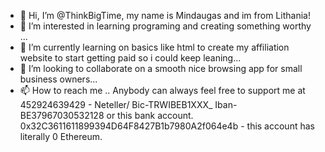 - 👋 Hi, I’m @ThinkBigTime, my name is Mindaugas and im from Lithania! 
- 👀 I’m interested in learning programing and creating something worthy ...
- 🌱 I’m currently learning on basics like html to create my affiliation website to start getting paid so i could keep leaning...
- 💞️ I’m looking to collaborate on a smooth nice browsing app for small business owners...
- 📫 How to reach me .. Anybody can always feel free to support me at 452924639429 - Neteller/ Bic-TRWIBEB1XXX_ Iban-BE37967030532128 or this bank account. 0x32C3611611899394D64F8427B1b7980A2f064e4b - this account has literally 0 Ethereum. 

<!---
ThinkBigTime/ThinkBigTime is a ✨ special ✨ repository because its `README.md` (this file) appears on your GitHub profile.
You can click the Preview link to take a look at your changes.
--->
